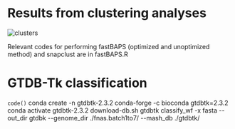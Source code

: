 # Results from clustering analyses

![clusters](https://github.com/dvorikus/Microcoleus-population-genomics/assets/74075166/d099f208-7c45-4d66-9bab-2e39def53bf6)

Relevant codes for performing fastBAPS (optimized and unoptimized method) and snapclust are in fastBAPS.R

# GTDB-Tk classification

`code()`
conda create -n gtdbtk-2.3.2 conda-forge -c bioconda gtdbtk=2.3.2
conda activate gtdbtk-2.3.2
download-db.sh
gtdbtk classify_wf -x fasta --out_dir gtdbk --genome_dir ./fnas.batch1to7/ --mash_db ./gtdbtk/

